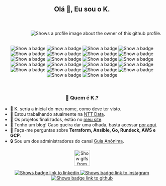 <header>
  <h2 align="center">Olá 👋, Eu sou o K.</h2>
</header>
<main>
    <div class="card-profile">
        <picture>
            <source media="(prefers-color-scheme: dark)" srcset="https://raw.githubusercontent.com/gist/stephan-lopes/26c930964dea34c8016f78f74359ebfc/raw/c7f28a50e2d2a76f2069739f475596a343a3a8d2/profile-card.svg">
            <source media="(prefers-color-scheme: light)" srcset="https://raw.githubusercontent.com/gist/stephan-lopes/26c930964dea34c8016f78f74359ebfc/raw/c7f28a50e2d2a76f2069739f475596a343a3a8d2/profile-light-card.svg">
            <img align="right" src="https://raw.githubusercontent.com/gist/stephan-lopes/26c930964dea34c8016f78f74359ebfc/raw/c7f28a50e2d2a76f2069739f475596a343a3a8d2/profile-card.svg" alt="Shows a profile image about the owner of this github profile.">
        </picture>
    </div>
    <br>
    <br>
    <div class="badges">
        <p align="center">
            <picture id="linux">
                <source media="(prefers-color-scheme: light)" srcset="https://img.shields.io/badge/-Linux-F5F5F5?style=flat&logo=linux">
                <source media="(prefers-color-scheme: dark)" srcset="https://img.shields.io/badge/-Linux-05122A?style=flat&logo=linux">
                <img alt="Show a badge">
            </picture>
            <picture id="go-lang">
                <source media="(prefers-color-scheme: light)" srcset="https://img.shields.io/badge/-Go-F5F5F5?style=flat&logo=go">
                <source media="(prefers-color-scheme: dark)" srcset="https://img.shields.io/badge/-Go-05122A?style=flat&logo=go">
                <img alt="Show a badge">
            </picture>
            <picture id="git">
                <source media="(prefers-color-scheme: light)" srcset="https://img.shields.io/badge/-Git-F5F5F5?style=flat&logo=git">
                <source media="(prefers-color-scheme: dark)" srcset="https://img.shields.io/badge/-Git-05122A?style=flat&logo=git">
                <img alt="Show a badge">
            </picture>
            <picture id="bash">
                <source media="(prefers-color-scheme: light)" srcset="https://img.shields.io/badge/-Bash-F5F5F5?style=flat&logo=gnu-bash">
                <source media="(prefers-color-scheme: dark)" srcset="https://img.shields.io/badge/-Bash-05122A?style=flat&logo=gnu-bash">
                <img alt="Show a badge">
            </picture>
            <picture id="docker">
                <source media="(prefers-color-scheme: light)" srcset="https://img.shields.io/badge/-Docker-F5F5F5?style=flat&logo=docker">
                <source media="(prefers-color-scheme: dark)" srcset="https://img.shields.io/badge/-Docker-05122A?style=flat&logo=docker">
                <img alt="Show a badge">
            </picture>
            <picture id="jenkins">
                <source media="(prefers-color-scheme: light)" srcset="https://img.shields.io/badge/-Jenkins-F5F5F5?style=flat&logo=jenkins&logoColor=black">
                <source media="(prefers-color-scheme: dark)" srcset="https://img.shields.io/badge/-Jenkins-05122A?style=flat&logo=jenkins&logoColor=white">
                <img alt="Show a badge">
            </picture>
            <picture id="ansible">
                <source media="(prefers-color-scheme: light)" srcset="https://img.shields.io/badge/-Ansible-F5F5F5?style=flat&logo=ansible&logoColor=black">
                <source media="(prefers-color-scheme: dark)" srcset="https://img.shields.io/badge/-Ansible-05122A?style=flat&logo=ansible">
                <img alt="Show a badge">
            </picture>
            <picture id="vagrant">
                <source media="(prefers-color-scheme: light)" srcset="https://img.shields.io/badge/-Vagrant-F5F5F5?style=flat&logo=vagrant&logoColor=blue">
                <source media="(prefers-color-scheme: dark)" srcset="https://img.shields.io/badge/-Vagrant-05122A?style=flat&logo=vagrant">
                <img alt="Show a badge">
            </picture>
            <picture id="terraform">
                <source media="(prefers-color-scheme: light)" srcset="https://img.shields.io/badge/-Terraform-F5F5F5?style=flat&logo=terraform&logoColor=purple">
                <source media="(prefers-color-scheme: dark)" srcset="https://img.shields.io/badge/-Terraform-05122A?style=flat&logo=terraform">
                <img alt="Show a badge">
            </picture>
            <picture id="packer">
                <source media="(prefers-color-scheme: light)" srcset="https://img.shields.io/badge/-Packer-F5F5F5?style=flat&logo=packer">
                <source media="(prefers-color-scheme: dark)" srcset="https://img.shields.io/badge/-Packer-05122A?style=flat&logo=packer">
                <img alt="Show a badge">
            </picture>
            <picture id="consul">
                <source media="(prefers-color-scheme: light)" srcset="https://img.shields.io/badge/-Consul-F5F5F5?style=flat&logo=consul">
                <source media="(prefers-color-scheme: dark)" srcset="https://img.shields.io/badge/-Consul-05122A?style=flat&logo=consul">
                <img alt="Show a badge">
            </picture>
            <picture id="digitalocean">
                <source media="(prefers-color-scheme: light)" srcset="https://img.shields.io/badge/-DigitalOcean-F5F5F5?style=flat&logo=digitalocean">
                <source media="(prefers-color-scheme: dark)" srcset="https://img.shields.io/badge/-DigitalOcean-05122A?style=flat&logo=digitalocean">
                <img alt="Show a badge">
            </picture>
            <picture id="google-cloud">
                <source media="(prefers-color-scheme: light)" srcset="https://img.shields.io/badge/-GCP-F5F5F5?style=flat&logo=google-cloud">
                <source media="(prefers-color-scheme: dark)" srcset="https://img.shields.io/badge/-GCP-05122A?style=flat&logo=google-cloud">
                <img alt="Show a badge">
            </picture>
            <picture id="amazon-web-service">
                <source media="(prefers-color-scheme: light)" srcset="https://img.shields.io/badge/-AWS-F5F5F5?style=flat&logo=amazon-aws&logoColor=yellow">
                <source media="(prefers-color-scheme: dark)" srcset="https://img.shields.io/badge/-AWS-05122A?style=flat&logo=amazon-aws&logoColor=yellow">
                <img alt="Show a badge">
            </picture>
            <picture id="open-vpn">
                <source media="(prefers-color-scheme: light)" srcset="https://img.shields.io/badge/-OpenVPN-F5F5F5?style=flat&logo=openvpn">
                <source media="(prefers-color-scheme: dark)" srcset="https://img.shields.io/badge/-OpenVPN-05122A?style=flat&logo=openvpn">
                <img alt="Show a badge">
            </picture>
            <picture id="apache">
                <source media="(prefers-color-scheme: light)" srcset="https://img.shields.io/badge/-Apache-F5F5F5?style=flat&logo=apache&logoColor=black">
                <source media="(prefers-color-scheme: dark)" srcset="https://img.shields.io/badge/-Apache-05122A?style=flat&logo=apache">
                <img alt="Show a badge">
            </picture>
            <picture id="nginx">
                <source media="(prefers-color-scheme: light)" srcset="https://img.shields.io/badge/-NGinX-F5F5F5?style=flat&logo=nginx&logoColor=3AA33E">
                <source media="(prefers-color-scheme: dark)" srcset="https://img.shields.io/badge/-NGinX-05122A?style=flat&logo=nginx">
                <img alt="Show a badge">
            </picture>
            <picture id="graylog">
                <source media="(prefers-color-scheme: light)" srcset="https://img.shields.io/badge/-Graylog-F5F5F5?style=flat&logo=graylog">
                <source media="(prefers-color-scheme: dark)" srcset="https://img.shields.io/badge/-Graylog-05122A?style=flat&logo=graylog">
                <img alt="Show a badge">
            </picture>
            <picture id="prometheus">
                <source media="(prefers-color-scheme: light)" srcset="https://img.shields.io/badge/-Prometheus-F5F5F5?style=flat&logo=prometheus">
                <source media="(prefers-color-scheme: dark)" srcset="https://img.shields.io/badge/-Prometheus-05122A?style=flat&logo=prometheus">
                <img alt="Show a badge">
            </picture>
            <picture id="grafana">
                <source media="(prefers-color-scheme: light)" srcset="https://img.shields.io/badge/-Grafana-F5F5F5?style=flat&logo=grafana">
                <source media="(prefers-color-scheme: dark)" srcset="https://img.shields.io/badge/-Grafana-05122A?style=flat&logo=grafana">
                <img alt="Show a badge">
            </picture>
            <picture id="argocd">
                <source media="(prefers-color-scheme: light)" srcset="https://img.shields.io/badge/ArgoCD-F5F5F5?style=flat&logo=argo&logoColor=orange">
                <source media="(prefers-color-scheme: dark)" srcset="https://img.shields.io/badge/ArgoCD-05122A?style=flat&logo=argo&logoColor=orange">
                <img alt="Show a badge">
            </picture>
            <picture id="kubernetes">
                <source media="(prefers-color-scheme: light)" srcset="https://img.shields.io/badge/Kubernetes-F5F5F5?style=flat&logo=kubernetes&logoColor=light-blue">
                <source media="(prefers-color-scheme: dark)" srcset="https://img.shields.io/badge/Kubernetes-05122A?style=flat&logo=kubernetes&logoColor=light-blue">
                <img alt="Show a badge">
            </picture>
        </p>
    </div>
    <br>
    <div class="description">
        <h3 id="title" align="center">🤔 Quem é K.?</h3>
        <ul id="list">
            <li>👹 K. seria a inicial do meu nome, como deve ter visto.</li>
            <li>💼 Estou trabalhando atualmente na <a href="https://www.nttdata.com">NTT Data</a>.</li>
            <li>🚀 Os projetos finalizados, estão no <a href="https://stephan.linuxops.info">meu site</a>.</li>
            <li>📝 Tenho um blog! Caso queira dar uma olhada, basta acessar <a href="https://stephan-lopes.github.io/blog/">por aqui</a>.</li>
            <li>💬 Faça-me perguntas sobre <b>Terraform, Ansible, Go, Rundeck, AWS e GCP</b>.</li>
            <li>🔒 Sou um dos administradores do canal <a href="https://guiaanonima.com">Guia Anônima</a>.</li>
        </ul>
    </div>
</main>
<footer>
  <p align="center">
    <picture class="cat-spin">
      <source media="(prefers-color-scheme: dark)" srcset="./assets/dark-catspin.gif">
      <source media="(prefers-color-scheme: light)" srcset="./assets/light-catspin.gif">
      <img width="50rem" alt="Show gifs from cute cats spinning">
    </picture>
  </p>
  <p class="social-media" align="center">
    <a id="linkedin" href="https://linkedin.com/in/kevenstephan" target="_blank">
      <picture>
        <source media="(prefers-color-scheme: dark)" srcset="https://img.shields.io/badge/-LinkedIn-05122A?style=flat&logo=linkedin">
        <source media="(prefers-color-scheme: light)" srcset="https://img.shields.io/badge/-LinkedIn-F5F5F5?style=flat&logo=linkedin&logoColor=black">
        <img  alt="Shows badge link to linkedin">
      </picture>
    </a>
    <a id="instagram" href="https://instagram.com/keven_slopes" target="_blank">
      <picture>
        <source media="(prefers-color-scheme: dark)" srcset="https://img.shields.io/badge/-Instagram-05122A?style=flat&logo=instagram">
        <source media="(prefers-color-scheme: light)" srcset="https://img.shields.io/badge/-Instagram-F5F5F5?style=flat&logo=instagram">
        <img  alt="Shows badge link to instagram">
      </picture>
    </a>
    <a id="github" href="https://github.com/stephan-lopes" target="_blank">
      <picture>
        <source media="(prefers-color-scheme: dark)" srcset="https://img.shields.io/badge/-GitHub-05122A?style=flat&logo=github">
        <source media="(prefers-color-scheme: light)" srcset="https://img.shields.io/badge/-GitHub-F5F5F5?style=flat&logo=github&logoColor=black">
        <img  alt="Shows badge link to github">
      </picture>
    </a>
  </p>
</footer>
